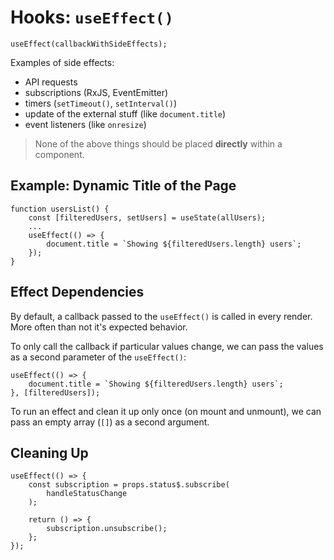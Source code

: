 # Hooks: `useEffect()`

```
useEffect(callbackWithSideEffects);
```

Examples of side effects:
* API requests
* subscriptions (RxJS, EventEmitter)
* timers (`setTimeout()`, `setInterval()`)
* update of the external stuff (like `document.title`)
* event listeners (like `onresize`)

> None of the above things should be placed **directly** within a component.

## Example: Dynamic Title of the Page

```
function usersList() {
	const [filteredUsers, setUsers] = useState(allUsers);
	...
	useEffect(() => {
		document.title = `Showing ${filteredUsers.length} users`;
	});
}
```

## Effect Dependencies

By default, a callback passed to the `useEffect()` is called in every render.  
More often than not it's expected behavior.

To only call the callback if particular values change, we can pass the values as a second parameter of the `useEffect()`:

```
useEffect(() => {
	document.title = `Showing ${filteredUsers.length} users`;
}, [filteredUsers]);
```

To run an effect and clean it up only once (on mount and unmount), we can pass an empty array (`[]`) as a second argument.

## Cleaning Up

```
useEffect(() => {
	const subscription = props.status$.subscribe(
		handleStatusChange
	);

	return () => {
		subscription.unsubscribe();
	};
});
```
